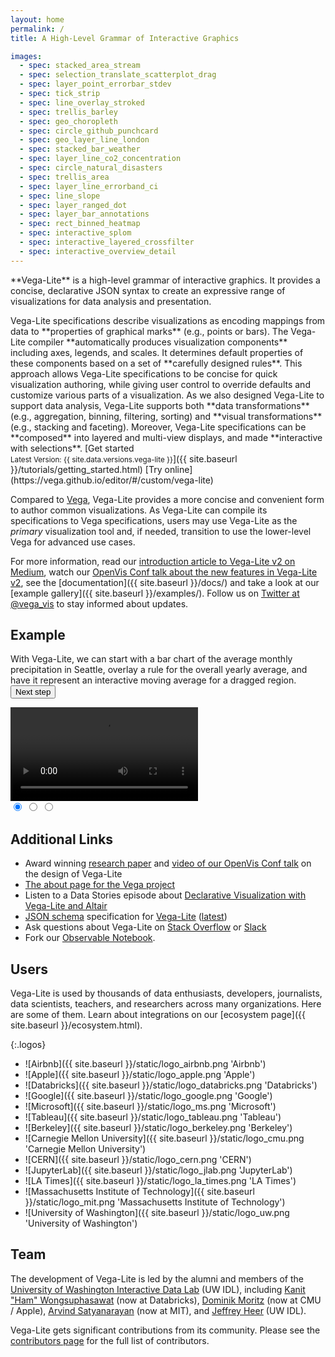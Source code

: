 ```yaml
---
layout: home
permalink: /
title: A High-Level Grammar of Interactive Graphics

images:
  - spec: stacked_area_stream
  - spec: selection_translate_scatterplot_drag
  - spec: layer_point_errorbar_stdev
  - spec: tick_strip
  - spec: line_overlay_stroked
  - spec: trellis_barley
  - spec: geo_choropleth
  - spec: circle_github_punchcard
  - spec: geo_layer_line_london
  - spec: stacked_bar_weather
  - spec: layer_line_co2_concentration
  - spec: circle_natural_disasters
  - spec: trellis_area
  - spec: layer_line_errorband_ci
  - spec: line_slope
  - spec: layer_ranged_dot
  - spec: layer_bar_annotations
  - spec: rect_binned_heatmap
  - spec: interactive_splom
  - spec: interactive_layered_crossfilter
  - spec: interactive_overview_detail
---
```


<p class="lead" markdown="1">
  **Vega-Lite** is a high-level grammar of interactive graphics. It provides a concise, declarative JSON syntax to create an expressive range of visualizations for data analysis and presentation.
</p>

<span class="lead-columns">
  <span>
    Vega-Lite specifications describe visualizations as encoding mappings from data to **properties of graphical marks** (e.g., points or bars).
    The Vega-Lite compiler **automatically produces visualization components** including axes, legends, and scales.
    It determines default properties of these components based on a set of **carefully designed rules**.
    This approach allows Vega-Lite specifications to be concise for quick visualization authoring, while giving user control to override defaults and customize various parts of a visualization.
    As we also designed Vega-Lite to support data analysis, Vega-Lite supports both **data transformations** (e.g., aggregation, binning, filtering, sorting) and **visual transformations** (e.g., stacking and faceting).
    Moreover, Vega-Lite specifications can be **composed** into layered and multi-view displays, and made **interactive with selections**.
  </span>
  <span class="lead-buttons">
  [Get started<br><small>Latest Version: {{ site.data.versions.vega-lite }}</small>]({{ site.baseurl }}/tutorials/getting_started.html)
  [Try online](https://vega.github.io/editor/#/custom/vega-lite)
  </span>
</span>

Compared to [Vega](https://vega.github.io/vega), Vega-Lite provides a more concise and convenient form to author common visualizations. As Vega-Lite can compile its specifications to Vega specifications, users may use Vega-Lite as the _primary_ visualization tool and, if needed, transition to use the lower-level Vega for advanced use cases.

For more information, read our [introduction article to Vega-Lite v2 on Medium](https://medium.com/@uwdata/de6661c12d58), watch our [OpenVis Conf talk about the new features in Vega-Lite v2](https://www.youtube.com/watch?v=9uaHRWj04D4), see the [documentation]({{ site.baseurl }}/docs/) and take a look at our [example gallery]({{ site.baseurl }}/examples/). Follow us on [Twitter at @vega_vis](https://twitter.com/vega_vis) to stay informed about updates.

## Example

<div id="carousel" class="carousel">
  <p>
    With Vega-Lite, we can start with a <a class="slide-nav" data-slide="0" data-state="active">bar chart of the average monthly precipitation</a> in Seattle, <a class="slide-nav" data-slide="1">overlay a rule for the overall yearly average</a>, and have it represent <a class="slide-nav" data-slide="2">an interactive moving average for a dragged region</a>. <button class="next-slide">Next step</button>
  </p>

  <div class="slides">
    <div class="slide" data-state="active">
      <div class="vl-example" data-name="bar_month"></div>
    </div>
    <div class="slide">
      <div class="vl-example" data-name="layer_bar_month"></div>
    </div>
    <div class="slide video-demo">
      <div class="vl-example" data-name="selection_layer_bar_month"></div>
      <video loop>
        <source src="{{ site.baseurl }}/static/moving-avg.mp4" type="video/mp4">
      </video>
    </div>
  </div>
  <div class="indicators">
    <input class="indicator" name="indicator" data-slide="0" data-state="active" checked type="radio" />
    <input class="indicator" name="indicator" data-slide="1" type="radio" />
    <input class="indicator" name="indicator" data-slide="2" type="radio" />
  </div>
</div>

## Additional Links

- Award winning [research paper](https://idl.cs.washington.edu/papers/vega-lite) and [video of our OpenVis Conf talk](https://www.youtube.com/watch?v=9uaHRWj04D4) on the design of Vega-Lite
- [The about page for the Vega project](https://vega.github.io/vega/about/)
- Listen to a Data Stories episode about [Declarative Visualization with Vega-Lite and Altair](http://datastori.es/121-declarative-visualization-with-vega-lite-and-altair-with-dominik-moritz-jacob-vanderplas-kanit-ham-wongsuphasawat/)
- [JSON schema](http://json-schema.org/) specification for [Vega-Lite](https://github.com/vega/schema) ([latest](https://vega.github.io/schema/vega-lite/v6.json))
- Ask questions about Vega-Lite on [Stack Overflow](https://stackoverflow.com/tags/vega-lite) or [Slack](https://bit.ly/join-vega-slack-2022)
- Fork our [Observable Notebook](https://beta.observablehq.com/@domoritz/vega-lite-demo).

## Users

Vega-Lite is used by thousands of data enthusiasts, developers, journalists, data scientists, teachers, and researchers across many organizations. Here are some of them. Learn about integrations on our [ecosystem page]({{ site.baseurl }}/ecosystem.html).

{:.logos}

- ![Airbnb]({{ site.baseurl }}/static/logo_airbnb.png 'Airbnb')
- ![Apple]({{ site.baseurl }}/static/logo_apple.png 'Apple')
- ![Databricks]({{ site.baseurl }}/static/logo_databricks.png 'Databricks')
- ![Google]({{ site.baseurl }}/static/logo_google.png 'Google')
- ![Microsoft]({{ site.baseurl }}/static/logo_ms.png 'Microsoft')
- ![Tableau]({{ site.baseurl }}/static/logo_tableau.png 'Tableau')
- ![Berkeley]({{ site.baseurl }}/static/logo_berkeley.png 'Berkeley')
- ![Carnegie Mellon University]({{ site.baseurl }}/static/logo_cmu.png 'Carnegie Mellon University')
- ![CERN]({{ site.baseurl }}/static/logo_cern.png 'CERN')
- ![JupyterLab]({{ site.baseurl }}/static/logo_jlab.png 'JupyterLab')
- ![LA Times]({{ site.baseurl }}/static/logo_la_times.png 'LA Times')
- ![Massachusetts Institute of Technology]({{ site.baseurl }}/static/logo_mit.png 'Massachusetts Institute of Technology')
- ![University of Washington]({{ site.baseurl }}/static/logo_uw.png 'University of Washington')

## Team

The development of Vega-Lite is led by the alumni and members of the [University of Washington Interactive Data Lab](https://idl.cs.washington.edu) (UW IDL), including [Kanit "Ham" Wongsuphasawat](https://twitter.com/kanitw) (now at Databricks), [Dominik Moritz](https://twitter.com/domoritz) (now at CMU / Apple), [Arvind Satyanarayan](https://twitter.com/arvindsatya1) (now at MIT), and [Jeffrey Heer](https://twitter.com/jeffrey_heer) (UW IDL).

Vega-Lite gets significant contributions from its community. Please see the [contributors page](https://github.com/vega/vega-lite/graphs/contributors) for the full list of contributors.
